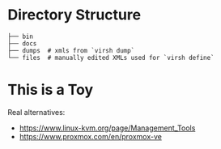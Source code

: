 # Directory Structure
```
├── bin
├── docs
├── dumps  # xmls from `virsh dump`
└── files  # manually edited XMLs used for `virsh define`
```

# This is a Toy
Real alternatives:

- https://www.linux-kvm.org/page/Management_Tools
- https://www.proxmox.com/en/proxmox-ve
